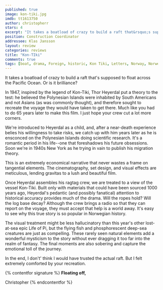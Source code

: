```yaml
---
published: true
image: kon-tiki.jpg
imdb: tt1613750
author: christopherr
stars: 4
excerpt: "It takes a boatload of crazy to build a raft that&rsquo;s supposed to float across the Pacific Ocean. Or is it brilliance?"
position: Construction Coordinator
addressee: Klas Jansson
layout: review
categories: reviews
title: "Kon-TIki"
comments: true
tags: [boat, drama, Foreign, historic, Kon Tiki, Letters, Norway, Norwegian, Oscar 2013, Pacific, sea, true stroy]
---
```

It takes a boatload of crazy to build a raft that's supposed to float across the Pacific Ocean. Or is it brilliance?

In 1947, inspired by the legend of Kon-Tiki, Thor Heyerdal put a theory to the test: he believed the Polynesian Islands were inhabited by South Americans and not Asians (as was commonly thought), and therefore sought to recreate the voyage they would have taken to get there. Much like you had to do 65 years later to make this film. I just hope your crew cut a lot more corners.

We're introduced to Heyerdal as a child, and, after a near-death experience belies his willingness to take risks, we catch up with him years later as he is ensconced on the Polynesian Islands doing scientific research. It's a romantic period in his life--one that foreshadows his future obsessions. Soon we're in 1940s New York as he trying in vain to publish his migration theory.

This is an extremely economical narrative that never wastes a frame on tangential elements. The cinematography, set design, and visual effects are meticulous, lending gravitas to a lush and beautiful film.

Once Heyerdal assembles his ragtag crew, we are treated to a view of the vessel Kon-Tiki. Built only with materials that could have been sourced 1000 years ago, Heyerdal's pedantic (and possibly fanatical) attention to historical accuracy provides much of the drama.  Will the ropes hold?  Will the log base decay? Although the crew brings a radio so that they can report on the voyage, they must accept that help is a world away. It's easy to see why this true story is so popular in Norwegian history.

The visual treatment might be less hallucinatory than this year's other lost-at-sea epic Life of Pi, but the flying fish and phosphorescent deep-sea creatures are just as compelling. These rarely seen natural elements add a wonderful mysticism to the story without ever dragging it too far into the realm of fantasy. The final moments are also sobering and capture the emotional toll of the journey.

In the end, I don't' think I would have trusted the actual raft. But I felt extremely comforted by your recreation.

{% contentfor signature %}
**Floating off,**

Christopher
{% endcontentfor %}